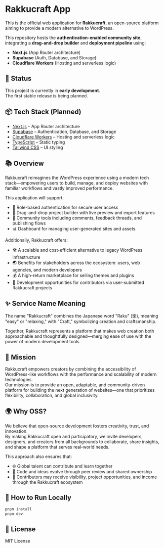 # Rakkucraft App

This is the official web application for **Rakkucraft**, an open-source platform aiming to provide a modern alternative to WordPress.

This repository hosts the **authentication-enabled community site**, integrating a **drag-and-drop builder** and **deployment pipeline** using:

- **Next.js** (App Router architecture)
- **Supabase** (Auth, Database, and Storage)
- **Cloudflare Workers** (Hosting and serverless logic)

## 🚧 Status

This project is currently in **early development**.  
The first stable release is being planned.

## 📦 Tech Stack (Planned)

- [Next.js](https://nextjs.org/) – App Router architecture
- [Supabase](https://supabase.com/) – Authentication, Database, and Storage
- [Cloudflare Workers](https://developers.cloudflare.com/workers/) – Hosting and serverless logic
- [TypeScript](https://www.typescriptlang.org/) – Static typing
- [Tailwind CSS](https://tailwindcss.com/) – UI styling

## 📚 Overview

Rakkucraft reimagines the WordPress experience using a modern tech stack—empowering users to build, manage, and deploy websites with familiar workflows and vastly improved performance.

This application will support:

- 🔐 Role-based authentication for secure user access
- 🧱 Drag-and-drop project builder with live preview and export features
- 💬 Community tools including comments, feedback threads, and publishing flows
- 📊 Dashboard for managing user-generated sites and assets

Additionally, Rakkucraft offers:

- 🛠️ A scalable and cost-efficient alternative to legacy WordPress infrastructure
- 🌏 Benefits for stakeholders across the ecosystem: users, web agencies, and modern developers
- 💰 A high-return marketplace for selling themes and plugins
- 📨 Development opportunities for contributors via user-submitted Rakkucraft projects

## ✨ Service Name Meaning

The name "Rakkucraft" combines the Japanese word "Raku" (楽), meaning "easy" or "relaxing," with "Craft," symbolizing creation and craftsmanship.

Together, Rakkucraft represents a platform that makes web creation both approachable and thoughtfully designed—merging ease of use with the power of modern development tools.

## 🎯 Mission

Rakkucraft empowers creators by combining the accessibility of WordPress-like workflows with the performance and scalability of modern technologies.  
Our mission is to provide an open, adaptable, and community-driven platform for building the next generation of websites—one that prioritizes flexibility, collaboration, and global inclusivity.

## 🌍 Why OSS?

We believe that open-source development fosters creativity, trust, and innovation.  
By making Rakkucraft open and participatory, we invite developers, designers, and creators from all backgrounds to collaborate, share insights, and shape a platform that serves real-world needs.

This approach also ensures that:

- 🌐 Global talent can contribute and learn together
- 🤝 Code and ideas evolve through peer review and shared ownership
- 🎁 Contributors may receive visibility, project opportunities, and income through the Rakkucraft ecosystem

## 🧪 How to Run Locally

```bash
pnpm install
pnpm dev
```

## 📄 License

MIT License
